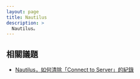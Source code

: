 ```yaml
---
layout: page
title: Nautilus
description: >
  Nautilus。
---
```


## 相關議題

* [Nautilus，如何清除「Connect to Server」的紀錄](/book-ubuntu-qna/read/case/app/nautilus/clear-sever-list.html)
